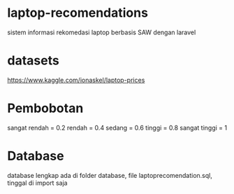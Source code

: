 # laptop-recomendations
sistem informasi rekomedasi laptop berbasis SAW dengan laravel

# datasets
https://www.kaggle.com/ionaskel/laptop-prices

# Pembobotan
sangat rendah = 0.2
rendah = 0.4
sedang = 0.6
tinggi = 0.8
sangat tinggi = 1

# Database
database lengkap ada di folder database, file laptoprecomendation.sql, tinggal di import saja
